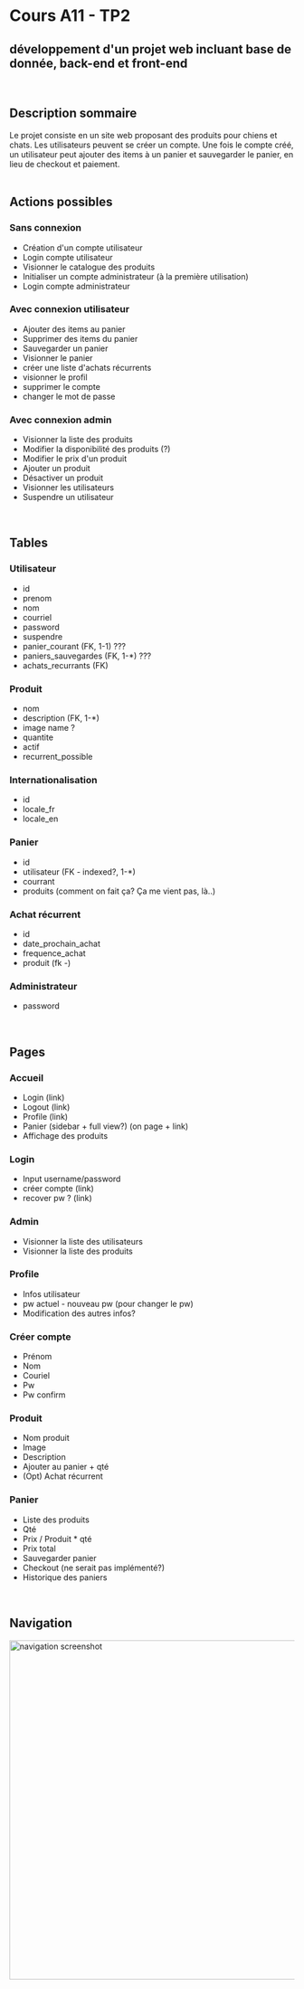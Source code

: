 # Cours A11 - TP2
## développement d'un projet web incluant base de donnée, back-end et front-end  
<br>

## Description sommaire
Le projet consiste en un site web proposant des produits pour chiens et chats. Les utilisateurs peuvent se créer un compte. Une fois le compte créé, un utilisateur peut ajouter des items à un panier et sauvegarder le panier, en lieu de checkout et paiement.  
<br>

## Actions possibles
### Sans connexion
- Création d'un compte utilisateur
- Login compte utilisateur
- Visionner le catalogue des produits
- Initialiser un compte administrateur (à la première utilisation)
- Login compte administrateur

### Avec connexion utilisateur
- Ajouter des items au panier
- Supprimer des items du panier
- Sauvegarder un panier
- Visionner le panier
- créer une liste d'achats récurrents
- visionner le profil
- supprimer le compte
- changer le mot de passe

### Avec connexion admin
- Visionner la liste des produits
- Modifier la disponibilité des produits (?)
- Modifier le prix d'un produit
- Ajouter un produit
- Désactiver un produit
- Visionner les utilisateurs
- Suspendre un utilisateur
<br>

## Tables
### Utilisateur
- id
- prenom
- nom
- courriel
- password
- suspendre
- panier_courant (FK, 1-1) ???
- paniers_sauvegardes (FK, 1-*) ???
- achats_recurrants (FK)

### Produit
- nom
- description (FK, 1-*)
- image name ?
- quantite
- actif
- recurrent_possible

### Internationalisation
- id
- locale_fr
- locale_en

### Panier
- id
- utilisateur (FK - indexed?, 1-*)
- courrant
- produits (comment on fait ça? Ça me vient pas, là..)

### Achat récurrent
- id
- date_prochain_achat
- frequence_achat
- produit (fk *-*)

### Administrateur
- password
<br>

## Pages
### Accueil
- Login (link)
- Logout (link)
- Profile (link)
- Panier (sidebar + full view?) (on page + link)
- Affichage des produits

### Login
- Input username/password
- créer compte (link)
- recover pw ? (link)

### Admin
- Visionner la liste des utilisateurs
- Visionner la liste des produits

### Profile
- Infos utilisateur
- pw actuel - nouveau pw (pour changer le pw)
- Modification des autres infos?

### Créer compte
- Prénom
- Nom
- Couriel
- Pw
- Pw confirm

### Produit
- Nom produit
- Image
- Description
- Ajouter au panier + qté
- (Opt) Achat récurrent

### Panier
- Liste des produits
- Qté
- Prix / Produit * qté
- Prix total
- Sauvegarder panier
- Checkout (ne serait pas implémenté?)
- Historique des paniers
<br>

## Navigation
<img src="https://i.imgur.com/kXmWd0u.png" alt="navigation screenshot" width="600">